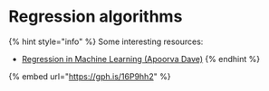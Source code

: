 # Regression algorithms

{% hint style="info" %}
Some interesting resources:

* [Regression in Machine Learning \(Apoorva Dave\)](https://medium.com/datadriveninvestor/regression-in-machine-learning-296caae933ec)
{% endhint %}

{% embed url="https://gph.is/16P9hh2" %}

